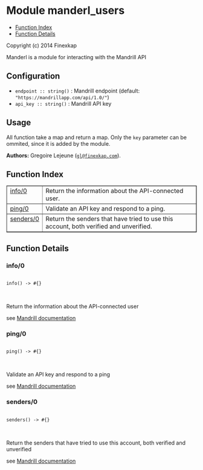 

# Module manderl_users #
* [Function Index](#index)
* [Function Details](#functions)

Copyright (c) 2014 Finexkap

Manderl is a module for interacting with the Mandrill API

## Configuration

* `endpoint :: string()` : Mandrill endpoint (default: `"https://mandrillapp.com/api/1.0/"`)
* `api_key :: string()` : Mandrill API key

## Usage

All function take a map and return a map. Only the <code>key</code> parameter can be ommited, since it is added by the module.


__Authors:__ Gregoire Lejeune ([`gl@finexkap.com`](mailto:gl@finexkap.com)).
<a name="index"></a>

## Function Index ##


<table width="100%" border="1" cellspacing="0" cellpadding="2" summary="function index"><tr><td valign="top"><a href="#info-0">info/0</a></td><td>
Return the information about the API-connected user.</td></tr><tr><td valign="top"><a href="#ping-0">ping/0</a></td><td>
Validate an API key and respond to a ping.</td></tr><tr><td valign="top"><a href="#senders-0">senders/0</a></td><td>
Return the senders that have tried to use this account, both verified and unverified.</td></tr></table>


<a name="functions"></a>

## Function Details ##

<a name="info-0"></a>

### info/0 ###


<pre><code>
info() -&gt; #{}
</code></pre>
<br />



Return the information about the API-connected user


see [Mandrill documentation](https://mandrillapp.com/api/docs/users.JSON.html#method=info)
<a name="ping-0"></a>

### ping/0 ###


<pre><code>
ping() -&gt; #{}
</code></pre>
<br />



Validate an API key and respond to a ping


see [Mandrill documentation](https://mandrillapp.com/api/docs/users.JSON.html#method=ping2)
<a name="senders-0"></a>

### senders/0 ###


<pre><code>
senders() -&gt; #{}
</code></pre>
<br />



Return the senders that have tried to use this account, both verified and unverified


see [Mandrill documentation](https://mandrillapp.com/api/docs/users.JSON.html#method=senders)
